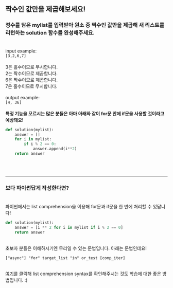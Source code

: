 ## **짝수인 값만을 제곱해보세요!**

### 정수를 담은 mylist를 입력받아 원소 중 짝수인 값만을 제곱해 새 리스트를 리턴하는 solution 함수를 완성해주세요.<br><br>
input example:<br>
`[3,2,6,7]`<br><br>
3은 홀수이므로 무시합니다.<br>
2는 짝수이므로 제곱합니다.<br>
6은 짝수이므로 제곱합니다.<br>
7은 홀수이므로 무시합니다.<br><br>
output example:<br>
`[4, 36]`<br><br>
**특정 기능을 모르시는 많은 분들은 아마 아래와 같이 for문 안에 if문을 사용할 것이라고 예상돼요!<br>**
```python
def solution(mylist):
    answer = []
    for i in mylist:
        if i % 2 == 0:
            answer.append(i**2)
    return answer
```
<br><br>

***

### **보다 파이썬답게 작성한다면?<br><br>**
파이썬에서는 list comprehension을 이용해 for문과 if문을 한 번에 처리할 수 있답니다!<br>
```python
def solution(mylist):
    answer = [i ** 2 for i in mylist if i % 2 == 0]
    return answer
```
<br>
초보자 분들은 이해하시기엔 무리일 수 있는 문법입니다. 아래는 문법인데요!<br>

`["async"] "for" target_list "in" or_test [comp_iter]`<br><br>

[여기](https://docs.python.org/3/reference/expressions.html?highlight=list%20comprehension#displays-for-lists-sets-and-dictionaries)를 클릭해 list comprehension syntax를 확인해주시는 것도 학습에 대한 좋은 방법입니다. :)<br>
